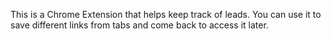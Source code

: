 This is a Chrome Extension that helps keep track of leads. You can use it to save different links from tabs and come back to access it later.